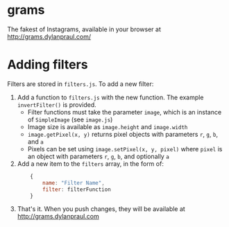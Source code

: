 # grams
The fakest of Instagrams, available in your browser at http://grams.dylanpraul.com/

# Adding filters
Filters are stored in `filters.js`. To add a new filter:

1. Add a function to `filters.js` with the new function. The example `invertFilter()` is provided.
    - Filter functions must take the parameter `image`, which is an instance of `SimpleImage` (see `image.js`)
    - Image size is available as `image.height` and `image.width`
    - `image.getPixel(x, y)` returns pixel objects with parameters `r`, `g`, `b`, and `a`
    - Pixels can be set using `image.setPixel(x, y, pixel)` where `pixel` is an object with parameters `r`, `g`, `b`, 
      and optionally `a`
2. Add a new item to the `filters` array, in the form of:
    ```javascript
        {
            name: "Filter Name",
            filter: filterFunction
        }
    ```
3. That's it. When you push changes, they will be available at http://grams.dylanpraul.com